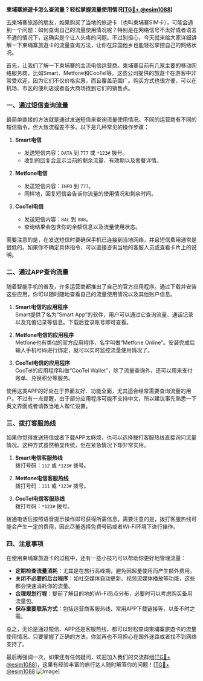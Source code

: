 **柬埔寨旅遊卡怎么查流量？轻松掌握流量使用情况[[TG💪+ @esim1088](https://t.me/s/esim1088)]**

去柬埔寨旅游的朋友，如果购买了当地的旅遊卡（也叫柬埔寨SIM卡），可能会遇到一个问题：如何查询自己的流量使用情况呢？特别是在网络信号不太好或者语言不通的情况下，这确实是个让人头疼的问题。不过别担心，今天就来给大家详细讲解一下柬埔寨旅遊卡的流量查询方法，让你在异国他乡也能轻松掌控自己的网络状况。

首先，让我们了解一下柬埔寨的主流电信运营商。柬埔寨目前有几家主要的移动网络服务商，比如Smart、Metfone和CooTel等。这些公司提供的旅遊卡在游客中非常受欢迎，因为它们不仅价格实惠，而且覆盖范围广。购买方式也很方便，可以在机场、市区的便利店或者各大商场找到它们的销售点。

### **一、通过短信查询流量**
最简单直接的方法就是通过发送短信来查询流量使用情况。不同的运营商有不同的短信指令，但大致流程差不多。以下是几种常见的操作步骤：

1. **Smart电信**  
   - 发送短信内容：`DATA` 到 `777` 或 `*123#` 拨号。
   - 收到的回复会显示当前的剩余流量、有效期以及套餐详情。

2. **Metfone电信**  
   - 发送短信内容：`INFO` 到 `777`。
   - 同样地，回复短信会告诉你流量的使用情况和剩余时间。

3. **CooTel电信**  
   - 发送短信内容：`BAL` 到 `888`。
   - 查询结果会包含你的余额信息以及流量使用状态。

需要注意的是，在发送短信时要确保手机已连接到当地网络，并且短信费用通常是很低的。如果你不确定具体指令，可以直接咨询当地的客服人员或查看卡片上的说明。

### **二、通过APP查询流量**
随着智能手机的普及，许多运营商都推出了自己的官方应用程序。通过下载并安装这些应用，你可以随时随地查看自己的流量使用情况以及其他账户信息。

1. **Smart电信的应用程序**  
   Smart提供了名为“Smart App”的软件，用户可以通过它查询流量、通话记录以及充值记录等信息。下载后登录账号即可查看。

2. **Metfone电信的应用程序**  
   Metfone也有类似的官方应用程序，名字叫做“Metfone Online”。安装完成后输入手机号码进行绑定，就可以实时监控流量使用情况了。

3. **CooTel电信的应用程序**  
   CooTel的应用程序叫做“CooTel Wallet”，除了流量查询外，还可以用来支付账单、兑换积分等服务。

使用这类APP的好处在于界面友好、功能全面，尤其适合经常需要查询流量的用户。不过有一点提醒，由于部分应用程序可能不支持中文，所以建议事先熟悉一下英文界面或者请教当地人帮忙设置。

### **三、拨打客服热线**
如果你觉得发送短信或者下载APP太麻烦，也可以选择拨打客服热线直接询问流量情况。这种方式虽然稍显传统，但在紧急情况下却非常实用。

1. **Smart电信客服热线**  
   拨打号码：`112` 或 `*123#` 拨号。

2. **Metfone电信客服热线**  
   拨打号码：`111` 或 `*123#` 拨号。

3. **CooTel电信客服热线**  
   拨打号码：`*123#` 拨号。

拨通电话后按照语音提示操作即可获得所需信息。需要注意的是，拨打客服热线可能会产生一定的费用，因此尽量选择免费号码或者Wi-Fi环境下进行操作。

### **四、注意事项**
在使用柬埔寨旅遊卡的过程中，还有一些小技巧可以帮助你更好地管理流量：

- **定期检查流量消耗**：尤其是在旅行高峰期，避免因超量使用而产生额外费用。
- **关闭不必要的后台程序**：如社交媒体自动更新、视频流媒体播放等功能，这些都会快速消耗你的流量。
- **合理规划行程**：提前了解目的地的Wi-Fi热点分布，必要时可以考虑购买备用流量包。
- **保存重要联系方式**：包括运营商客服热线、常用APP下载链接等，以备不时之需。

总之，无论是通过短信、APP还是客服热线，都可以轻松查询柬埔寨旅遊卡的流量使用情况。只要掌握了正确的方法，你就再也不用担心在国外迷路或者找不到网络支持了。

最后再强调一次，如果还有任何疑问，欢迎加入我们的交流群组[[TG💪+ @esim1088](https://t.me/s/esim1088)]，这里有经验丰富的旅行达人随时解答你的问题！[[TG💪+ @esim1088](https://t.me/s/esim1088) ![Image](https://i.postimg.cc/4NQfJmqS/Snipaste-2025-05-13-00-14-12.png)]